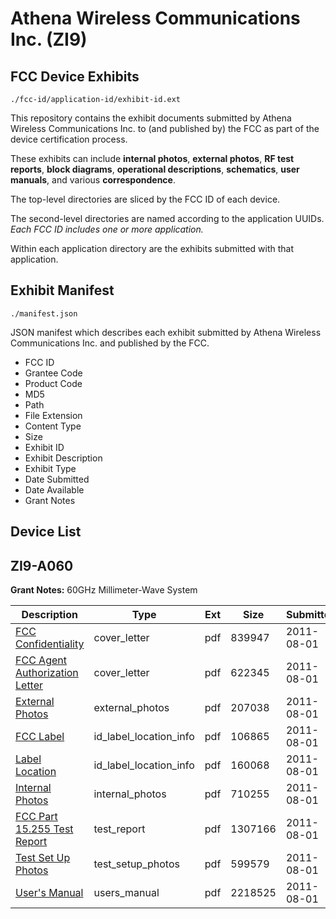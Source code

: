 # Athena Wireless Communications Inc. (ZI9)
## FCC Device Exhibits

```
./fcc-id/application-id/exhibit-id.ext
```

This repository contains the exhibit documents submitted by Athena Wireless Communications Inc. to (and published by) the FCC as part of the device certification process.

These exhibits can include **internal photos**, **external photos**, **RF test reports**, **block diagrams**, **operational descriptions**, **schematics**, **user manuals**, and various **correspondence**.

The top-level directories are sliced by the FCC ID of each device.

The second-level directories are named according to the application UUIDs. *Each FCC ID includes one or more application.*

Within each application directory are the exhibits submitted with that application. 

## Exhibit Manifest

```
./manifest.json
```

JSON manifest which describes each exhibit submitted by Athena Wireless Communications Inc. and published by the FCC.

- FCC ID
- Grantee Code
- Product Code
- MD5
- Path
- File Extension
- Content Type
- Size
- Exhibit ID
- Exhibit Description
- Exhibit Type
- Date Submitted
- Date Available
- Grant Notes

## Device List
## ZI9-A060
**Grant Notes:** 60GHz Millimeter-Wave System

| Description | Type | Ext | Size | Submitted | Available |
| ----------- | ---- | --- | ---- | --------- | --------- |
| [FCC Confidentiality](ZI9-A060/4f6a9709e419c8d5d0f6161b704a8320/1514333.pdf) | cover_letter | pdf | 839947 | 2011-08-01 | 2011-08-01 |
| [FCC Agent Authorization Letter](ZI9-A060/4f6a9709e419c8d5d0f6161b704a8320/1514354.pdf) | cover_letter | pdf | 622345 | 2011-08-01 | 2011-08-01 |
| [External Photos](ZI9-A060/4f6a9709e419c8d5d0f6161b704a8320/1514339.pdf) | external_photos | pdf | 207038 | 2011-08-01 | 2011-08-01 |
| [FCC Label](ZI9-A060/4f6a9709e419c8d5d0f6161b704a8320/1514341.pdf) | id_label_location_info | pdf | 106865 | 2011-08-01 | 2011-08-01 |
| [Label Location](ZI9-A060/4f6a9709e419c8d5d0f6161b704a8320/1514342.pdf) | id_label_location_info | pdf | 160068 | 2011-08-01 | 2011-08-01 |
| [Internal Photos](ZI9-A060/4f6a9709e419c8d5d0f6161b704a8320/1514340.pdf) | internal_photos | pdf | 710255 | 2011-08-01 | 2011-08-01 |
| [FCC Part 15.255 Test Report](ZI9-A060/4f6a9709e419c8d5d0f6161b704a8320/1514355.pdf) | test_report | pdf | 1307166 | 2011-08-01 | 2011-08-01 |
| [Test Set Up Photos](ZI9-A060/4f6a9709e419c8d5d0f6161b704a8320/1514343.pdf) | test_setup_photos | pdf | 599579 | 2011-08-01 | 2011-08-01 |
| [User's Manual](ZI9-A060/4f6a9709e419c8d5d0f6161b704a8320/1514356.pdf) | users_manual | pdf | 2218525 | 2011-08-01 | 2011-08-01 |
